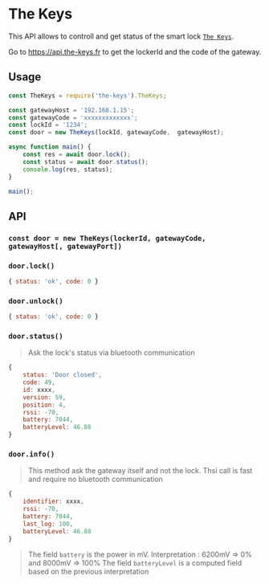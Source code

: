 # The Keys

This API allows to controll and get status of the smart lock [`The Keys`](https://www.the-keys.eu).

Go to https://api.the-keys.fr to get the lockerId and the code of the gateway.

## Usage
```javascript
const TheKeys = require('the-keys').TheKeys;

const gatewayHost = '192.168.1.15';
const gatewayCode = 'xxxxxxxxxxxxx';
const lockId = '1234';
const door = new TheKeys(lockId, gatewayCode,  gatewayHost);

async function main() {
    const res = await door.lock();
    const status = await door.status();
    console.log(res, status);
}

main();
```

## API

### `const door = new TheKeys(lockerId, gatewayCode, gatewayHost[, gatewayPort])`

### `door.lock()`
```javascript
{ status: 'ok', code: 0 }
```

### `door.unlock()`
```javascript
{ status: 'ok', code: 0 }
```

### `door.status()`
> Ask the lock's status via bluetooth communication
```javascript
{
    status: 'Door closed',
    code: 49,
    id: xxxx,
    version: 59,
    position: 4,
    rssi: -70,
    battery: 7044,
    batteryLevel: 46.88
}
```

### `door.info()`
> This method ask the gateway itself and not the lock. Thsi call is fast and require no bluetooth communication
```javascript
{
    identifier: xxxx,
    rssi: -70,
    battery: 7044,
    last_log: 100,
    batteryLevel: 46.88
}                                       
```

> The field `battery` is the power in mV. Interpretation : 6200mV => 0% and 8000mV => 100%
> The field `batteryLevel` is a computed field based on the previous interpretation